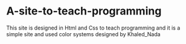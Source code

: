 # A-site-to-teach-programming
This site is designed in Html and Css to teach programming and it is a simple site and used color systems designed by Khaled_Nada
